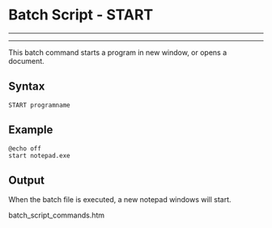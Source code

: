 # Batch Script - START

---



---

This batch command starts a program in new window, or opens a document.

## Syntax

```
START programname
```

## Example

```
@echo off
start notepad.exe
```

## Output

When the batch file is executed, a new notepad windows will start.

batch\_script\_commands.htm

